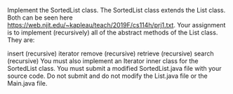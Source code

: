 Implement the SortedList class. The SortedList class extends
the List class. Both can be seen here https://web.njit.edu/~kapleau/teach/2019F/cs114h/prj1.txt. Your assignment is to
implement (recursively) all of the abstract methods of the List class.
They are:

insert (recursive)
iterator
remove (recursive)
retrieve (recursive)
search (recursive)
You must also implement an Iterator inner class for the
SortedList class. You must submit a modified SortedList.java
file with your source code. Do not submit and do not modify
the List.java file or the Main.java file.

